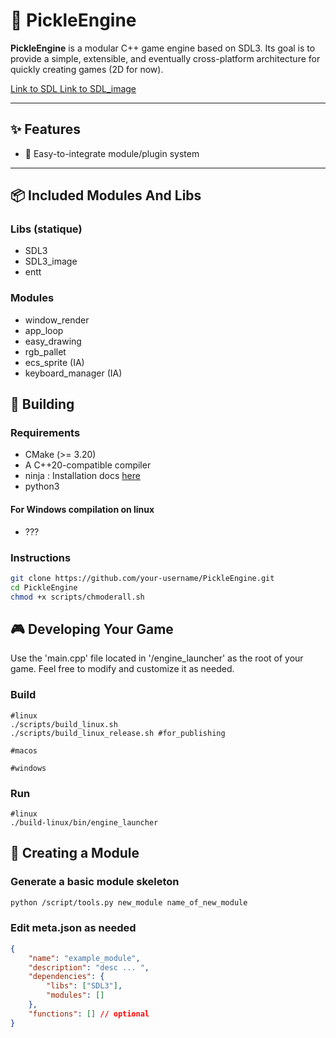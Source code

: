 # 🥒 PickleEngine

**PickleEngine** is a modular C++ game engine based on SDL3. Its goal is to provide a simple, extensible, and eventually cross-platform architecture for quickly creating games (2D for now).

[Link to SDL ](https://github.com/libsdl-org/SDL)
[Link to SDL_image](https://github.com/libsdl-org/SDL_image)

---

## ✨ Features

- 🔌 Easy-to-integrate module/plugin system

---

## 📦 Included Modules And Libs

### Libs (statique)

- SDL3
- SDL3_image
- entt

### Modules
- window_render
- app_loop
- easy_drawing
- rgb_pallet
- ecs_sprite (IA)
- keyboard_manager (IA)

## 🔧 Building

### Requirements

- CMake (>= 3.20)
- A C++20-compatible compiler
- ninja : Installation docs [here](https://github.com/ninja-build/ninja)
- python3

#### For Windows compilation on linux

- ???

### Instructions

```bash
git clone https://github.com/your-username/PickleEngine.git
cd PickleEngine
chmod +x scripts/chmoderall.sh
```

## 🎮 Developing Your Game
Use the 'main.cpp' file located in '/engine_launcher' as the root of your game.
Feel free to modify and customize it as needed.

### Build
```
#linux 
./scripts/build_linux.sh 
./scripts/build_linux_release.sh #for_publishing

#macos

#windows
```
### Run
```
#linux
./build-linux/bin/engine_launcher
```

## 🧩 Creating a Module

### Generate a basic module skeleton

```bash
python /script/tools.py new_module name_of_new_module
```

### Edit meta.json as needed

```json
{
    "name": "example_module",
    "description": "desc ... ",
    "dependencies": {
        "libs": ["SDL3"],
        "modules": []
    },
    "functions": [] // optional
}

```